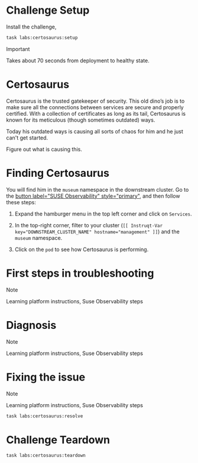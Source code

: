 Challenge Setup
================

Install the challenge,

```bash
task labs:certosaurus:setup
```

> [!IMPORTANT]
>  Takes about 70 seconds from deployment to healthy state.

Certosaurus
=========================================================

Certosaurus is the trusted gatekeeper of security. This old dino’s job is to make sure all the connections between services are secure and properly certified. With a collection of certificates as long as its tail, Certosaurus is known for its meticulous (though sometimes outdated) ways.

Today his outdated ways is causing all sorts of chaos for him and he just can't get started.

Figure out what is causing this.



Finding Certosaurus
=================

You will find him in the `museum` namespace in the downstream cluster. Go to the [button label="SUSE Observability" style="primary"](tab-3), and then follow these steps:

1. Expand the hamburger menu in the top left corner and click on `Services`.
2. In the top-right corner, filter to your cluster (`[[ Instruqt-Var key="DOWNSTREAM_CLUSTER_NAME" hostname="management" ]]`) and the `museum` namespace.

3. Click on the `pod` to see how Certosaurus is performing.


First steps in troubleshooting
==============================

> [!NOTE]
> Learning platform instructions,
> Suse Observability steps


Diagnosis
=========

> [!NOTE]
> Learning platform instructions,
> Suse Observability steps


Fixing the issue
================

> [!NOTE]
> Learning platform instructions,
> Suse Observability steps

```bash
task labs:certosaurus:resolve
```


Challenge Teardown
==================

```bash
task labs:certosaurus:teardown
```
